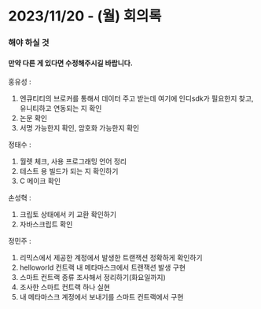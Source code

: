 2023/11/20 - (월) 회의록   
=============   
### 해야 하실 것   
#### 만약 다른 게 있다면 수정해주시길 바랍니다.    

      
홍유성 : 
1. 엔큐티티의 브로커를 통해서 데이터 주고 받는데 여기에 인디sdk가 필요한지 찾고, 유니티하고 연동되는 지 확인
2. 논문 확인
3. 서명 가능한지 확인, 암호화 가능한지 확인

정태수 :   
1. 월렛 체크, 사용 프로그래밍 언어 정리
2. 테스트 용 빌드가 되는 지 확인하기
3.  C 메이크 확인

손성혁 :   
1. 크립토 상태에서 키 교환 확인하기
2. 자바스크립트 확인
   
정민주 : 
1. 리믹스에서 제공한 계정에서 발생한 트랜잭션 정확하게 확인하기
1. helloworld 컨트랙 내 메타마스크에서 트랜잭션 발생 구현
2. 스마트 컨트랙 종류 조사해서 정리하기(화요일까지)
3. 조사한 스마트 컨트랙 하나 실현
4. 내 메타마스크 계정에서 보내기를 스마트 컨트랙에서 구현   
